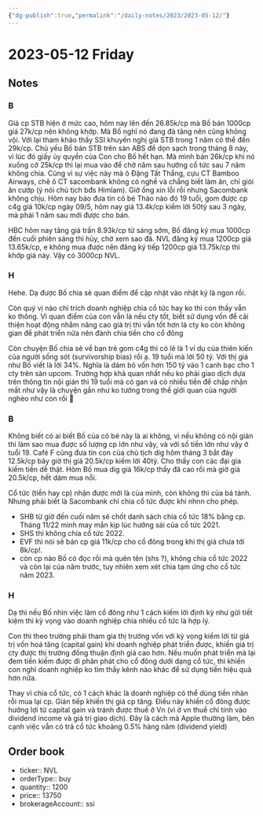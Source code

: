```yaml
---
{"dg-publish":true,"permalink":"/daily-notes/2023/2023-05-12/"}
---
```


# 2023-05-12 Friday

## Notes

### B

Giá cp STB hiện ở mức cao, hôm nay lên đến 26.85k/cp mà Bố bán 1000cp giá 27k/cp nên không khớp. Mà Bố nghĩ nó đang đà tăng nên cũng không vội. Với lại tham khảo thấy SSI khuyến nghị giá STB trong 1 năm có thể đến 29k/cp.
Chủ yếu Bố bán STB trên sàn ABS để dọn sạch trong tháng 8 này, vì lúc đó giấy ủy quyền của Con cho Bố hết hạn. Mà mình bán 26k/cp khi nó xuống cở 25k/cp thì lại mua vào để chờ năm sau hưởng cổ tức sau 7 năm không chia. Cũng vì sự việc này mà ô Đặng Tất Thắng, cựu CT Bamboo Airways, chê ô CT sacombank không có nghề và chẳng biết làm ăn, chỉ giỏi ăn cướp (ý nói chủ tịch bđs Himlam). Giờ ổng xin lỗi rồi nhưng Sacombank không chịu.
Hôm nay báo đưa tin cô bé Thảo nào đó 19 tuổi, gom được cp c4g giá 10k/cp ngày 09/5, hôm nay giá 13.4k/cp kiếm lời 50tỷ sau 3 ngày, mà phải 1 năm sau mới được cho bán.

HBC hôm nay tăng giá trần 8.93k/cp từ sáng sớm, Bố đăng ký mua 1000cp đến cuối phiên sáng thì hủy, chờ xem sao đã.
NVL đăng ký mua 1200cp giá 13.65k/cp, e không mua được nên đăng ký tiếp 1200cp giá 13.75k/cp thì khớp giá này. Vậy có 3000cp NVL.

### H

Hehe. Dạ được Bố chia sẻ quan điểm để cập nhật vào nhật ký là ngon rồi.

Còn quý vị nào chỉ trích doanh nghiệp chia cổ tức hay ko thì con thấy vẫn ko thông. Vì quan điểm của con vẫn là nếu cty tốt, biết sử dụng vốn để cải thiện hoạt động nhằm nâng cao giá trị thì vẫn tốt hơn là cty ko còn không gian để phát triển nữa nên đành chia tiền cho cổ đông

Còn chuyện Bố chia sẻ về bạn trẻ gom c4g thì có lẽ là 1 ví dụ của thiên kiến của người sống sót (survivorship bias) rồi ạ. 19 tuổi mà lời 50 tỷ. Với thị giá như Bố viết là lời 34%. Nghĩa là dám bỏ vốn hơn 150 tỷ vào 1 canh bạc cho 1 cty trên sàn upcom. Trường hợp khả quan nhất nếu ko phải giao dịch dựa trên thông tin nội gián thì 19 tuổi mà có gan và có nhiều tiền để chấp nhận mất như vậy là chuyện gần như ko tưởng trong thế giới quan của người nghèo như con rồi 🤣

### B

Không biết có ai biết Bố của cô bé này là ai không, vì nếu không có nội gián thì làm sao mua được số lượng cp lớn như vậy, và với số tiền lớn như vậy ở tuổi 19.
Café F cũng đưa tin con của chủ tịch dig hôm tháng 3 bắt đáy 12.5k/cp bây giờ thị giá 20.5k/cp kiếm lời 40tỷ. Cho thấy con các đại gia kiếm tiền dễ thật.
Hôm Bố mua dig giá 16k/cp thấy đã cao rồi mà giờ giá 20.5k/cp, hết dám mua nỗi.

Cổ tức (tiền hay cp) nhận được mới là của mình, còn không thì của bá tánh. Nhưng phải biết là Sacombank chỉ chia cổ tức được khi nhnn cho phép.
- SHB từ giờ đến cuối năm sẽ chốt danh sách chia cổ tức 18% bằng cp. Tháng 11/22 mình may mắn kịp lúc hưởng sái của cổ tức 2021.
- SHS thì không chia cổ tức 2022.
- EVF thì nói sẽ bán cp giá 11k/cp cho cổ đông trong khi thị giá chưa tới 8k/cp!.
- còn cp nào Bố có đọc rồi mà quên tên (shs ?), không chia cổ tức 2022 và còn lại của năm trước, tuy nhiên xem xét chia tạm ứng cho cổ tức năm 2023.

### H

Dạ thì nếu Bố nhìn việc làm cổ đông như 1 cách kiếm lời định kỳ như gửi tiết kiệm thì kỳ vọng vào doanh nghiệp chia nhiều cổ tức là hợp lý.

Con thì theo trường phái tham gia thị trường vốn với kỳ vọng kiếm lời từ giá trị vốn hoá tăng (capital gain) khi doanh nghiệp phát triển được, khiến giá trị cty được thị trường đồng thuận định giá cao hơn. Nếu muốn phát triển mà lại đem tiền kiếm được đi phân phát cho cổ đông dưới dạng cổ tức, thì khiến con nghĩ doanh nghiệp ko tìm thấy kênh nào khác để sử dụng tiền hiệu quả hơn nữa. 

Thay vì chia cổ tức, có 1 cách khác là doanh nghiệp có thể dùng tiền nhàn rỗi mua lại cp. Gián tiếp khiến thị giá cp tăng. Điều này khiến cổ đông được hưởng lợi từ capital gain và tránh được thuế ở Vn (vì ở vn thuế chỉ tính vào dividend income và giá trị giao dịch). Đây là cách mà Apple thường làm, bên cạnh việc vẫn có trả cổ tức khoảng 0.5% hàng năm (dividend yield)



## Order book

- ticker:: NVL
- orderType:: buy
- quantity:: 1200
- price:: 13750
- brokerageAccount:: ssi
